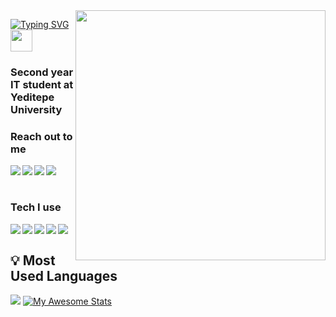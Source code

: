 <img src="https://media.giphy.com/media/qgQUggAC3Pfv687qPC/giphy.gif"  align="right" width="400">

[![Typing SVG](https://readme-typing-svg.herokuapp.com?color=%2336BCF7&lines=Hi+there%2C+I'm+Emre+)](https://git.io/typing-svg) <img src="https://user-images.githubusercontent.com/1303154/88677602-1635ba80-d120-11ea-84d8-d263ba5fc3c0.gif" width="35" alignt="left"/>

### Second year IT student at Yeditepe University 

### Reach out to me

<div align="center">
  <a href="mailto:emretanrkulu0@gmail.com">
    <img
      src="https://img.shields.io/badge/e‑mail-D14836.svg?style=for-the-badge&logo=GMail&logoColor=white" align="left"
    />
  </a>
  <a href="https://www.linkedin.com/in/emre-zeki-tanrikulu-9887ab207/">
    <img
      src="https://img.shields.io/badge/LinkedIn-0077B5?style=for-the-badge&logo=linkedin&logoColor=white" align="left"
    />
  </a>
   <a href="https://www.instagram.com/emretanrkulu9/">
    <img
      src="https://img.shields.io/badge/instagram-E4405F.svg?style=for-the-badge&logo=instagram&logoColor=white" align="left"
    />
  </a>
  <a href="https://twitter.com/emretnrkl9">
    <img
      src="https://img.shields.io/badge/Twitter-1DA1F2?style=for-the-badge&logo=twitter&logoColor=white" align="left"
    />
  </a>
</div>

<br />
<br />



### Tech I use
<img src="https://img.shields.io/badge/Java-ED8B00?style=for-the-badge&logo=java&logoColor=white" align="left" >
<img src="https://img.shields.io/badge/C-00599C?style=for-the-badge&logo=c&logoColor=white" align="left">
<img src="https://img.shields.io/badge/Python-FFD43B?style=for-the-badge&logo=python&logoColor=blue" align="left">
<img src="https://img.shields.io/badge/C%2B%2B-00599C?style=for-the-badge&logo=c%2B%2B&logoColor=white"align="left" >
<img src="https://img.shields.io/badge/MySQL-005C84?style=for-the-badge&logo=mysql&logoColor=white" align="left" >


<br />

## <summary>:bulb:  Most Used Languages</summary>
<img src="https://github-readme-stats.vercel.app/api/top-langs/?username=emretan9&layout=compact" >      [![My Awesome Stats](https://awesome-github-stats.azurewebsites.net/user-stats/emretan9?cardType=github&theme=chartreuse-dark)](https://git.io/awesome-stats-card)

